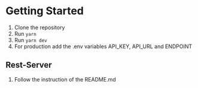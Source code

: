 # Getting Started

1. Clone the repository
2. Run `yarn`
3. Run `yarn dev`
4. For production add the .env variables API_KEY, API_URL and ENDPOINT

## Rest-Server

1. Follow the instruction of the README.md

